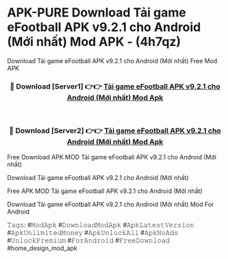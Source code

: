 # APK-PURE Download Tải game eFootball APK v9.2.1 cho Android (Mới nhất) Mod APK - (4h7qz)
Download Tải game eFootball APK v9.2.1 cho Android (Mới nhất) Free Mod APK

<div align="center">
<h3>🔴 Download [Server1] 👉👉 <a href="https://apk-comot.site?title=Tải_game_eFootball_APK_v9.2.1_cho_Android_(Mới_nhất)">Tải game eFootball APK v9.2.1 cho Android (Mới nhất) Mod Apk</a></h3><br>

<h3>🔴 Download [Server2] 👉👉 <a href="https://apk-comot.site?title=Tải_game_eFootball_APK_v9.2.1_cho_Android_(Mới_nhất)">Tải game eFootball APK v9.2.1 cho Android (Mới nhất) Mod Apk</a></h3>
</div>


Free Download APK MOD Tải game eFootball APK v9.2.1 cho Android (Mới nhất)

Download Tải game eFootball APK v9.2.1 cho Android (Mới nhất) 

Free APK MOD Tải game eFootball APK v9.2.1 cho Android (Mới nhất) 

Download Tải game eFootball APK v9.2.1 cho Android (Mới nhất) Mod For Android

𝚃𝚊𝚐𝚜: #𝙼𝚘𝚍𝙰𝚙𝚔 #𝙳𝚘𝚠𝚗𝚕𝚘𝚊𝚍𝙼𝚘𝚍𝙰𝚙𝚔 #𝙰𝚙𝚔𝙻𝚊𝚝𝚎𝚜𝚝𝚅𝚎𝚛𝚜𝚒𝚘𝚗 #𝙰𝚙𝚔𝚄𝚗𝚕𝚒𝚖𝚒𝚝𝚎𝚍𝙼𝚘𝚗𝚎𝚢 #𝙰𝚙𝚔𝚄𝚗𝚕𝚘𝚌𝚔𝙰𝚕𝚕 #𝙰𝚙𝚔𝙽𝚘𝙰𝚍𝚜 #𝚄𝚗𝚕𝚘𝚌𝚔𝙿𝚛𝚎𝚖𝚒𝚞𝚖 #𝙵𝚘𝚛𝙰𝚗𝚍𝚛𝚘𝚒𝚍 #𝙵𝚛𝚎𝚎𝙳𝚘𝚠𝚗𝚕𝚘𝚊𝚍 #home_design_mod_apk
